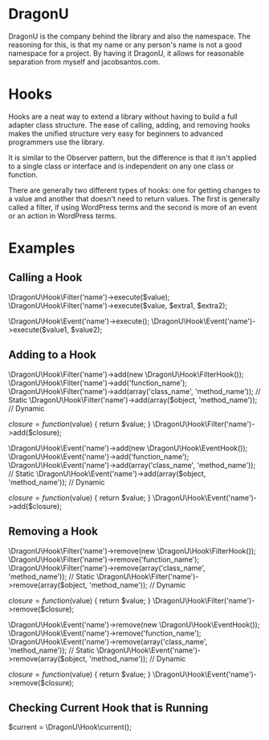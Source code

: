 # DragonU #

DragonU is the company behind the library and also the namespace. The reasoning for this, is that my
name or any person's name is not a good namespace for a project. By having it DragonU, it allows for
reasonable separation from myself and jacobsantos.com.

# Hooks #

Hooks are a neat way to extend a library without having to build a full adapter class structure. The
ease of calling, adding, and removing hooks makes the unified structure very easy for beginners to
advanced programmers use the library.

It is similar to the Observer pattern, but the difference is that it isn't applied to a single class
or interface and is independent on any one class or function.

There are generally two different types of hooks: one for getting changes to a value and another
that doesn't need to return values. The first is generally called a filter, if using WordPress terms
and the second is more of an event or an action in WordPress terms.

# Examples #

## Calling a Hook ##

\DragonU\Hook\Filter('name')->execute($value);
\DragonU\Hook\Filter('name')->execute($value, $extra1, $extra2);

\DragonU\Hook\Event('name')->execute();
\DragonU\Hook\Event('name')->execute($value1, $value2);

## Adding to a Hook ##

\DragonU\Hook\Filter('name')->add(new \DragonU\Hook\FilterHook());
\DragonU\Hook\Filter('name')->add('function_name');
\DragonU\Hook\Filter('name')->add(array('class_name', 'method_name')); // Static
\DragonU\Hook\Filter('name')->add(array($object, 'method_name')); // Dynamic

$closure = function($value) {
	return $value;
}
\DragonU\Hook\Filter('name')->add($closure);

\DragonU\Hook\Event('name')->add(new \DragonU\Hook\EventHook());
\DragonU\Hook\Event('name')->add('function_name');
\DragonU\Hook\Event('name')->add(array('class_name', 'method_name')); // Static
\DragonU\Hook\Event('name')->add(array($object, 'method_name')); // Dynamic

$closure = function($value) {
	return $value;
}
\DragonU\Hook\Event('name')->add($closure);

## Removing a Hook ##

\DragonU\Hook\Filter('name')->remove(new \DragonU\Hook\FilterHook());
\DragonU\Hook\Filter('name')->remove('function_name');
\DragonU\Hook\Filter('name')->remove(array('class_name', 'method_name')); // Static
\DragonU\Hook\Filter('name')->remove(array($object, 'method_name')); // Dynamic

$closure = function($value) {
	return $value;
}
\DragonU\Hook\Filter('name')->remove($closure);

\DragonU\Hook\Event('name')->remove(new \DragonU\Hook\EventHook());
\DragonU\Hook\Event('name')->remove('function_name');
\DragonU\Hook\Event('name')->remove(array('class_name', 'method_name')); // Static
\DragonU\Hook\Event('name')->remove(array($object, 'method_name')); // Dynamic

$closure = function($value) {
	return $value;
}
\DragonU\Hook\Event('name')->remove($closure);

## Checking Current Hook that is Running ##

$current = \DragonU\Hook\current();